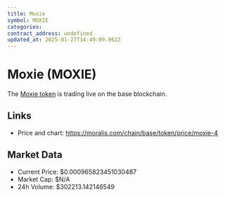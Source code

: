 ```yaml
---
title: Moxie
symbol: MOXIE
categories: 
contract_address: undefined
updated_at: 2025-01-27T14:49:09.962Z
---
```


# Moxie (MOXIE)
The [Moxie token](https://moralis.com/chain/base/token/price/moxie-4) is trading live on the base blockchain.

## Links
- Price and chart: https://moralis.com/chain/base/token/price/moxie-4

## Market Data
- Current Price: $0.000965823451030487
- Market Cap: $N/A
- 24h Volume: $302213.142146549
